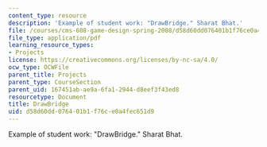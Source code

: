 ```yaml
---
content_type: resource
description: 'Example of student work: "DrawBridge." Sharat Bhat.'
file: /courses/cms-608-game-design-spring-2008/d58d60dd076401b1f76ce0a4fec651d9_bhat2.pdf
file_type: application/pdf
learning_resource_types:
- Projects
license: https://creativecommons.org/licenses/by-nc-sa/4.0/
ocw_type: OCWFile
parent_title: Projects
parent_type: CourseSection
parent_uid: 167451ab-ae9a-6fa1-2944-d8eef3f43ed8
resourcetype: Document
title: DrawBridge
uid: d58d60dd-0764-01b1-f76c-e0a4fec651d9
---
```

Example of student work: "DrawBridge." Sharat Bhat.